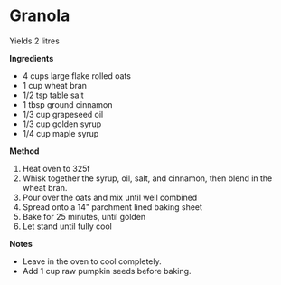 # Granola

Yields 2 litres

**Ingredients**

* 4 cups large flake rolled oats
* 1 cup wheat bran
* 1/2 tsp table salt
* 1 tbsp ground cinnamon
* 1/3 cup grapeseed oil
* 1/3 cup golden syrup
* 1/4 cup maple syrup

**Method**

1. Heat oven to 325f
2. Whisk together the syrup, oil, salt, and cinnamon, then blend in the wheat bran.
3. Pour over the oats and mix until well combined
4. Spread onto a 14" parchment lined baking sheet
5. Bake for 25 minutes, until golden
6. Let stand until fully cool

**Notes**

* Leave in the oven to cool completely.
* Add 1 cup raw pumpkin seeds before baking. 
